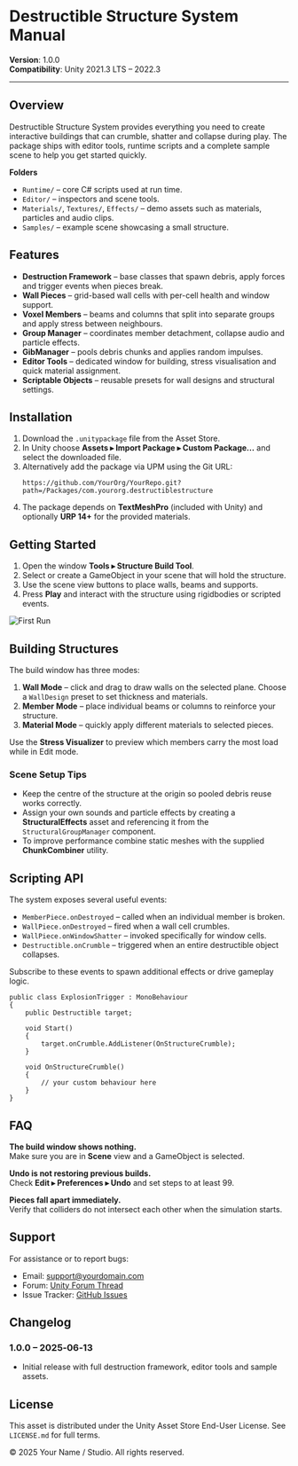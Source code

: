 # Destructible Structure System Manual

**Version**: 1.0.0  
**Compatibility**: Unity 2021.3 LTS – 2022.3

---

## Overview

Destructible Structure System provides everything you need to create interactive buildings that can crumble, shatter and collapse during play. The package ships with editor tools, runtime scripts and a complete sample scene to help you get started quickly.

**Folders**

- `Runtime/` – core C# scripts used at run time.
- `Editor/` – inspectors and scene tools.
- `Materials/`, `Textures/`, `Effects/` – demo assets such as materials, particles and audio clips.
- `Samples/` – example scene showcasing a small structure.

## Features

- **Destruction Framework** – base classes that spawn debris, apply forces and trigger events when pieces break.
- **Wall Pieces** – grid-based wall cells with per-cell health and window support.
- **Voxel Members** – beams and columns that split into separate groups and apply stress between neighbours.
- **Group Manager** – coordinates member detachment, collapse audio and particle effects.
- **GibManager** – pools debris chunks and applies random impulses.
- **Editor Tools** – dedicated window for building, stress visualisation and quick material assignment.
- **Scriptable Objects** – reusable presets for wall designs and structural settings.

## Installation

1. Download the `.unitypackage` file from the Asset Store.
2. In Unity choose **Assets ▸ Import Package ▸ Custom Package...** and select the downloaded file.
3. Alternatively add the package via UPM using the Git URL:
   ```
   https://github.com/YourOrg/YourRepo.git?path=/Packages/com.yourorg.destructiblestructure
   ```
4. The package depends on **TextMeshPro** (included with Unity) and optionally **URP 14+** for the provided materials.

## Getting Started

1. Open the window **Tools ▸ Structure Build Tool**.
2. Select or create a GameObject in your scene that will hold the structure.
3. Use the scene view buttons to place walls, beams and supports.
4. Press **Play** and interact with the structure using rigidbodies or scripted events.

![First Run](Screenshots/getting-started.gif)

## Building Structures

The build window has three modes:

1. **Wall Mode** – click and drag to draw walls on the selected plane. Choose a `WallDesign` preset to set thickness and materials.
2. **Member Mode** – place individual beams or columns to reinforce your structure.
3. **Material Mode** – quickly apply different materials to selected pieces.

Use the **Stress Visualizer** to preview which members carry the most load while in Edit mode.

### Scene Setup Tips

- Keep the centre of the structure at the origin so pooled debris reuse works correctly.
- Assign your own sounds and particle effects by creating a **StructuralEffects** asset and referencing it from the `StructuralGroupManager` component.
- To improve performance combine static meshes with the supplied **ChunkCombiner** utility.

## Scripting API

The system exposes several useful events:

- `MemberPiece.onDestroyed` – called when an individual member is broken.
- `WallPiece.onDestroyed` – fired when a wall cell crumbles.
- `WallPiece.onWindowShatter` – invoked specifically for window cells.
- `Destructible.onCrumble` – triggered when an entire destructible object collapses.

Subscribe to these events to spawn additional effects or drive gameplay logic.

```
public class ExplosionTrigger : MonoBehaviour
{
    public Destructible target;

    void Start()
    {
        target.onCrumble.AddListener(OnStructureCrumble);
    }

    void OnStructureCrumble()
    {
        // your custom behaviour here
    }
}
```

## FAQ

**The build window shows nothing.**  
Make sure you are in **Scene** view and a GameObject is selected.

**Undo is not restoring previous builds.**  
Check **Edit ▸ Preferences ▸ Undo** and set steps to at least 99.

**Pieces fall apart immediately.**  
Verify that colliders do not intersect each other when the simulation starts.

## Support

For assistance or to report bugs:

- Email: support@yourdomain.com
- Forum: [Unity Forum Thread](https://forum.unity.com/threads/destructible-structure-system)
- Issue Tracker: [GitHub Issues](https://github.com/YourOrg/DestructibleStructure/issues)

## Changelog

### 1.0.0 – 2025‑06‑13
- Initial release with full destruction framework, editor tools and sample assets.

## License

This asset is distributed under the Unity Asset Store End-User License. See `LICENSE.md` for full terms.

© 2025 Your Name / Studio. All rights reserved.
